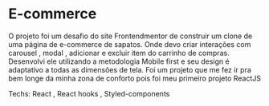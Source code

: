 # E-commerce

O projeto foi um desafio do site Frontendmentor de construir um clone de uma página de e-commerce de sapatos.
Onde devo criar interações com carousel , modal , adicionar e excluir item do carrinho de compras.
Desenvolvi ele utilizando a metodologia Mobile first e seu design é adaptativo a todas as dimensões de tela.
Foi um projeto que me fez ir pra bem longe da minha zona de conforto pois foi meu primeiro projeto ReactJS

Techs: React , React hooks , Styled-components
